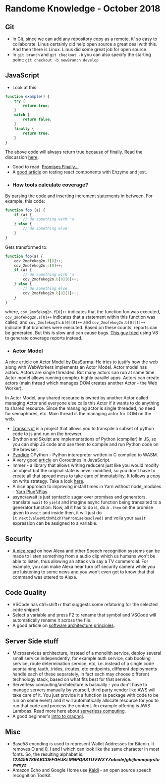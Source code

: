 # Randome Knowledge - October 2018

## Git
- In Git, since we can add any repository copy as a remote, it' so easy to collaborate. Linus certainly did help open source a great deal with this. And then there is Linux. Linus did some great job for open source.
- In `git branch` and `git checkout -b` you can also specify the starting point: `git checkout -b newBranch develop`

## JavaScript
- Look at this:
```javascript
function example() {
    try {
        return true;
    }
    catch {
        return false;
    }
    finally {
        return true;
    }
}
```

The above code will always return true because of finally. Read the discussion [here][1].

- Good to read: [Promises Finally...][2]
- A [good article][3] on testing react components with Enzyme and jest.
- ### How tools calculate coverage?
By parsing the code and inserting increment statements in between. For example, this code:

```javascript
function foo (a) {
    if (a) {
        // do something with 'a'.
    } else {
        // do something else.
    }
}
```
Gets transformed to:
```javascript
function foo(a) {
    cov_2mofekog2n.f[0]++;
    cov_2mofekog2n.s[0]++;
    if (a) {
        // do something with 'a'.
        cov_2mofekog2n.b[0][0]++;
    } else {
        // do something else.
        cov_2mofekog2n.b[0][1]++;
    }
}
```
where, `cov_2mofekog2n.f[0]++` indicates that the function foo was executed, `cov_2mofekog2n.s[0]++` indicates that a statement within this function was called, and `cov_2mofekog2n.b[0][0]++` and `cov_2mofekog2n.b[0][1]++` indicate that branches were executed. Based on these counts, reports can be generated. But this is slow and can cause bugs. [This guy tried][4] using V8 to generate coverage reports instead.
-  ### Actor Model
  A nice article on [Actor Model by DasSurma][6]. He tries to justify how the web along with WebWorkers implements an Actor Model. Actor model has actors. Actors are single threaded. But many actors can run at same time. Actor model allows running complex highly parallel apps. Actors can create actors (main thread which manages DOM creates another Actor - the Web Worker). 
  
  In Actor Model, any shared resource is owned by another Actor called managing Actor and everyone else calls this Actor if it wants to do anything to shared resource. Since the managing actor is single threaded, no need for semaphores, etc. Main thread is the managing actor for DOM on the web.

- [Transcrypt][7] is a project that allows you to transpile a subset of python code to js and run on the browser.
- Brython and Skulpt are implementations of Python (compiler) in JS, so you can ship JS code and use them to compile and run Python code on the browser.
- [Pyodide][8] CPython - Python interepreter written in C compiled to WASM.
- A very good [article][9] on Coroutines in JavaScript.
- Immer - a library that allows writing reducers just like you would modify an object but the original state is never modified, so you don't have to create all that spread mess to take care of immutability. It follows a copy on write strategy. Take a look [here][10].
- A nice approach to improving install times in Yarn without node_modules - [Yarn PlugNPlay][13].
- async/await is just syntactic sugar over promises and generators, translate `await` to `yield` and imagine async function being transalted to a generator function. Now, all it has to do is, do a `.then` on the promise given to `await` and inside then, it will just do `it.next(valueWithWhichThePromiseResolved)` and voila your `await` expression can be assigned to a variable.

## Security
- [A nice read][15] on how Alexa and other Speech recognition systems can be made to listen something from a audio clip which us humans won't be able to listen, thus allowing an attack via say a TV commercial. For example, you can make Alexa hear turn off security camera while you are luistening to some news and you won't even get to know that that command was uttered to Alexa.

## Code Quality
- VSCode has ctrl+shift+r that suggests some refatoring for the selected code snippet.
- Select a variable and press F2 to rename that symbol and VSCode will automatically rename it across the file.
- A good article on [software architecture principles][12].

## Server Side stuff
- Microservices architecture, instead of a monolith service, deploy several small service independently, for example auth service, cab booking service, route determination service, etc, i.e. instead of a single code acontaining /auth, /rides, /routes, etc endpoints, different deployments handle each of these separately, in fact each may choose different technology stack, based on what fits best for that service.
- Serverless computing/architecture is basically - you don't have to manage servers manually by yourself, third party vendor like AWS will take care of it. You just provide it a function (a package with code to be run on some event) and it will automatically allocate resource for you to run that code and process the content. An example offering is AWS Lambdas. Read more here about [serverless computing][11].
- A good beginner's [intro to graphql][5].

## Misc
- Base58 encoding is used to represent Wallet Addresses for Bitcoin. It removes O and 0, I and l which can look like the same character in most fonts. So, the resulting alphabet is: ***123456789ABCDEFGHJKLMNPQRSTUVWXYZabcdefghijkmnopqrstuvwxyz***
- Amazon Echo and Google Home use [Kaldi][14] - an open source speech recognition Toolkit.



[1]: https://stackoverflow.com/a/3838130/2407962
[2]: https://developer.mozilla.org/en-US/docs/Web/JavaScript/Reference/Global_Objects/Promise/finally
[3]: https://blog.bitsrc.io/how-to-test-react-components-using-jest-and-enzyme-fab851a43875
[4]: https://blog.npmjs.org/post/178487845610/rethinking-javascript-test-coverage
[5]: https://medium.freecodecamp.org/a-beginners-guide-to-graphql-60e43b0a41f5
[6]: https://dassur.ma/things/actormodel/
[7]: https://www.transcrypt.org/docs/html/what_why.html
[8]: https://github.com/iodide-project/pyodide
[9]: https://x.st/javascript-coroutines/
[10]: https://github.com/mweststrate/immer
[11]: https://serverless-stack.com/chapters/what-is-serverless.html
[12]: https://hackernoon.com/first-do-no-harm-30-principles-that-helped-me-avoid-fly-by-architecture-reviews-e8952ac632a
[13]: https://github.com/yarnpkg/rfcs/files/2378943/Plugnplay.pdf
[14]: http://kaldi-asr.org/
[15]: https://adversarial-attacks.net/

